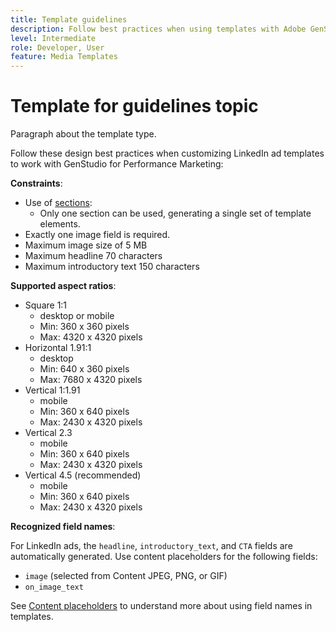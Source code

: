 ```yaml
---
title: Template guidelines
description: Follow best practices when using templates with Adobe GenStudio for Performance Marketing.
level: Intermediate
role: Developer, User
feature: Media Templates
---
```

# Template for guidelines topic

Paragraph about the template type.

Follow these design best practices when customizing LinkedIn ad templates to work with GenStudio for Performance Marketing:

**Constraints**:

- Use of [sections](/help/user-guide/content/customize-template.md#sections-or-groups):
   - Only one section can be used, generating a single set of template elements.
- Exactly one image field is required.
- Maximum image size of 5 MB
- Maximum headline 70 characters
- Maximum introductory text 150 characters

**Supported aspect ratios**:

- Square 1:1
  - desktop or mobile
  - Min: 360 x 360 pixels
  - Max: 4320 x 4320 pixels
- Horizontal 1.91:1
  - desktop
  - Min: 640 x 360 pixels
  - Max: 7680 x 4320 pixels
- Vertical 1:1.91
  - mobile
  - Min: 360 x 640 pixels
  - Max: 2430 x 4320 pixels
- Vertical 2.3
  - mobile
  - Min: 360 x 640 pixels
  - Max: 2430 x 4320 pixels
- Vertical 4.5 (recommended)
  - mobile
  - Min: 360 x 640 pixels
  - Max: 2430 x 4320 pixels

**Recognized field names**:

For LinkedIn ads, the `headline`, `introductory_text`, and `CTA` fields are automatically generated. Use content placeholders for the following fields:

- `image` (selected from Content JPEG, PNG, or GIF)
- `on_image_text`

See [Content placeholders](/help/user-guide/content/customize-template.md#content-placeholders) to understand more about using field names in templates.

